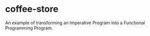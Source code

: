 # coffee-store
An example of transforming an Imperative Program into a Functional Programming Program.
